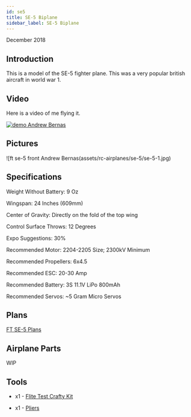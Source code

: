 ```yaml
---
id: se5
title: SE-5 Biplane
sidebar_label: SE-5 Biplane
---
```

December 2018

## Introduction

This is a model of the SE-5 fighter plane. This was a very popular british aircraft in world war 1. 

## Video

Here is a video of me flying it.

[![demo Andrew Bernas](assets/rc-airplanes/se-5/demo.jpg)](https://www.youtube.com/watch?v=7rs0aV4w3zU)

## Pictures

![ft se-5 front Andrew Bernas(assets/rc-airplanes/se-5/se-5-1.jpg)

## Specifications

Weight Without Battery: 9 Oz 

Wingspan: 24 Inches (609mm)

Center of Gravity: Directly on the fold of the top wing

Control Surface Throws: 12 Degrees

Expo Suggestions: 30%

Recommended  Motor: 2204-2205 Size; 2300kV Minimum

Recommended Propellers: 6x4.5

Recommended ESC: 20-30 Amp

Recommended Battery: 3S 11.1V LiPo 800mAh

Recommended Servos: ~5 Gram Micro Servos

## Plans

[FT SE-5 Plans](assets/rc-airplanes/se-5/se-5.pdf)

## Airplane Parts

WIP

## Tools

* x1 - [Flite Test Crafty Kit](https://store.flitetest.com/flite-test-crafty-kit-flt-5010/p791877)

* x1 - [Pliers](https://www.amazon.com/Tools-VISE-GRIP-Pliers-6-Inch-2078216/dp/B000A0OW2M?ref_=Oct_BSellerC_553314_1&pf_rd_p=192c0672-a4fc-5e22-b935-349dd71711e1&pf_rd_s=merchandised-search-6&pf_rd_t=101&pf_rd_i=553314&pf_rd_m=ATVPDKIKX0DER&pf_rd_r=2M4HQBG3AXGM6CT25QDS&pf_rd_r=2M4HQBG3AXGM6CT25QDS&pf_rd_p=192c0672-a4fc-5e22-b935-349dd71711e1)